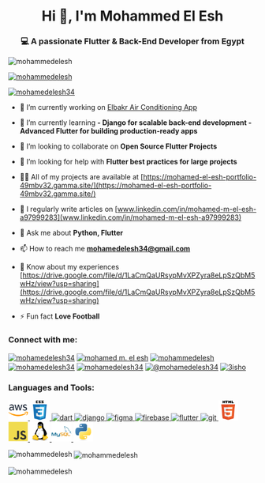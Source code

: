 <h1 align="center">Hi 👋, I'm Mohammed El Esh</h1>
<h3 align="center">💻 A passionate Flutter & Back-End Developer from Egypt</h3>

<p align="left"> <img src="https://komarev.com/ghpvc/?username=mohammedelesh&label=Profile%20views&color=0e75b6&style=flat" alt="mohammedelesh" /> </p>

<p align="left"> <a href="https://github.com/ryo-ma/github-profile-trophy"><img src="https://github-profile-trophy.vercel.app/?username=mohammedelesh" alt="mohammedelesh" /></a> </p>

<p align="left"> <a href="https://twitter.com/mohamedelesh34" target="blank"><img src="https://img.shields.io/twitter/follow/mohamedelesh34?logo=twitter&style=for-the-badge" alt="mohamedelesh34" /></a> </p>

- 🔭 I’m currently working on [Elbakr Air Conditioning App](https://github.com/MohammedElEsh/albaker_air_conditioning.git)

- 🌱 I’m currently learning **- **Django** for scalable back-end development - **Advanced Flutter** for building production-ready apps**

- 👯 I’m looking to collaborate on **Open Source Flutter Projects**

- 🤝 I’m looking for help with **Flutter best practices for large projects**

- 👨‍💻 All of my projects are available at [https://mohamed-el-esh-portfolio-49mbv32.gamma.site/](https://mohamed-el-esh-portfolio-49mbv32.gamma.site/)

- 📝 I regularly write articles on [www.linkedin.com/in/mohamed-m-el-esh-a97999283](www.linkedin.com/in/mohamed-m-el-esh-a97999283)

- 💬 Ask me about **Python, Flutter**

- 📫 How to reach me **mohamedelesh34@gmail.com**

- 📄 Know about my experiences [https://drive.google.com/file/d/1LaCmQaURsypMvXPZyra8eLpSzQbM5wHz/view?usp=sharing](https://drive.google.com/file/d/1LaCmQaURsypMvXPZyra8eLpSzQbM5wHz/view?usp=sharing)

- ⚡ Fun fact **Love Football**

<h3 align="left">Connect with me:</h3>
<p align="left">
<a href="https://twitter.com/mohamedelesh34" target="blank"><img align="center" src="https://raw.githubusercontent.com/rahuldkjain/github-profile-readme-generator/master/src/images/icons/Social/twitter.svg" alt="mohamedelesh34" height="30" width="40" /></a>
<a href="https://linkedin.com/in/mohamed m. el esh" target="blank"><img align="center" src="https://raw.githubusercontent.com/rahuldkjain/github-profile-readme-generator/master/src/images/icons/Social/linked-in-alt.svg" alt="mohamed m. el esh" height="30" width="40" /></a>
<a href="https://kaggle.com/mohammedelesh" target="blank"><img align="center" src="https://raw.githubusercontent.com/rahuldkjain/github-profile-readme-generator/master/src/images/icons/Social/kaggle.svg" alt="mohammedelesh" height="30" width="40" /></a>
<a href="https://fb.com/mohamedelesh34" target="blank"><img align="center" src="https://raw.githubusercontent.com/rahuldkjain/github-profile-readme-generator/master/src/images/icons/Social/facebook.svg" alt="mohamedelesh34" height="30" width="40" /></a>
<a href="https://instagram.com/mohamedelesh34" target="blank"><img align="center" src="https://raw.githubusercontent.com/rahuldkjain/github-profile-readme-generator/master/src/images/icons/Social/instagram.svg" alt="mohamedelesh34" height="30" width="40" /></a>
<a href="https://medium.com/@mohamedelesh34" target="blank"><img align="center" src="https://raw.githubusercontent.com/rahuldkjain/github-profile-readme-generator/master/src/images/icons/Social/medium.svg" alt="@mohamedelesh34" height="30" width="40" /></a>
<a href="https://discord.gg/3isho" target="blank"><img align="center" src="https://raw.githubusercontent.com/rahuldkjain/github-profile-readme-generator/master/src/images/icons/Social/discord.svg" alt="3isho" height="30" width="40" /></a>
</p>

<h3 align="left">Languages and Tools:</h3>
<p align="left"> <a href="https://aws.amazon.com" target="_blank" rel="noreferrer"> <img src="https://raw.githubusercontent.com/devicons/devicon/master/icons/amazonwebservices/amazonwebservices-original-wordmark.svg" alt="aws" width="40" height="40"/> </a> <a href="https://www.w3schools.com/css/" target="_blank" rel="noreferrer"> <img src="https://raw.githubusercontent.com/devicons/devicon/master/icons/css3/css3-original-wordmark.svg" alt="css3" width="40" height="40"/> </a> <a href="https://dart.dev" target="_blank" rel="noreferrer"> <img src="https://www.vectorlogo.zone/logos/dartlang/dartlang-icon.svg" alt="dart" width="40" height="40"/> </a> <a href="https://www.djangoproject.com/" target="_blank" rel="noreferrer"> <img src="https://cdn.worldvectorlogo.com/logos/django.svg" alt="django" width="40" height="40"/> </a> <a href="https://www.figma.com/" target="_blank" rel="noreferrer"> <img src="https://www.vectorlogo.zone/logos/figma/figma-icon.svg" alt="figma" width="40" height="40"/> </a> <a href="https://firebase.google.com/" target="_blank" rel="noreferrer"> <img src="https://www.vectorlogo.zone/logos/firebase/firebase-icon.svg" alt="firebase" width="40" height="40"/> </a> <a href="https://flutter.dev" target="_blank" rel="noreferrer"> <img src="https://www.vectorlogo.zone/logos/flutterio/flutterio-icon.svg" alt="flutter" width="40" height="40"/> </a> <a href="https://git-scm.com/" target="_blank" rel="noreferrer"> <img src="https://www.vectorlogo.zone/logos/git-scm/git-scm-icon.svg" alt="git" width="40" height="40"/> </a> <a href="https://www.w3.org/html/" target="_blank" rel="noreferrer"> <img src="https://raw.githubusercontent.com/devicons/devicon/master/icons/html5/html5-original-wordmark.svg" alt="html5" width="40" height="40"/> </a> <a href="https://developer.mozilla.org/en-US/docs/Web/JavaScript" target="_blank" rel="noreferrer"> <img src="https://raw.githubusercontent.com/devicons/devicon/master/icons/javascript/javascript-original.svg" alt="javascript" width="40" height="40"/> </a> <a href="https://www.linux.org/" target="_blank" rel="noreferrer"> <img src="https://raw.githubusercontent.com/devicons/devicon/master/icons/linux/linux-original.svg" alt="linux" width="40" height="40"/> </a> <a href="https://www.mysql.com/" target="_blank" rel="noreferrer"> <img src="https://raw.githubusercontent.com/devicons/devicon/master/icons/mysql/mysql-original-wordmark.svg" alt="mysql" width="40" height="40"/> </a> <a href="https://www.python.org" target="_blank" rel="noreferrer"> <img src="https://raw.githubusercontent.com/devicons/devicon/master/icons/python/python-original.svg" alt="python" width="40" height="40"/> </a> </p>

<p><img align="left" src="https://github-readme-stats.vercel.app/api/top-langs?username=mohammedelesh&show_icons=true&locale=en&layout=compact" alt="mohammedelesh" /></p>

<p>&nbsp;<img align="center" src="https://github-readme-stats.vercel.app/api?username=mohammedelesh&show_icons=true&locale=en" alt="mohammedelesh" /></p>

<p><img align="center" src="https://github-readme-streak-stats.herokuapp.com/?user=mohammedelesh&" alt="mohammedelesh" /></p>
